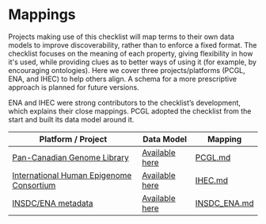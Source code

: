 # Mappings
Projects making use of this checklist will map terms to their own data models to improve discoverability, rather than to enforce a fixed format. The checklist focuses on the meaning of each property, giving flexibility in how it's used, while providing clues as to better ways of using it (for example, by encouraging ontologies). Here we cover three projects/platforms (PCGL, ENA, and IHEC) to help others align. A schema for a more prescriptive approach is planned for future versions.

ENA and IHEC were strong contributors to the checklist’s development, which explains their close mappings. PCGL adopted the checklist from the start and built its data model around it. 

| Platform / Project                                                                                 | Data Model                                                                                                             | Mapping                      |
|----------------------------------------------------------------------------------------------------|------------------------------------------------------------------------------------------------------------------------|------------------------------|
| [Pan-Canadian Genome Library](https://genomelibrary.ca/)                                           | [Available here](https://docs.google.com/spreadsheets/d/1OsgXXvrb6jR_UApxlBeTiKFihdBAsNT_1WXHZ3N93bc/)                 | [PCGL.md](PCGL.md)           |
| [International Human Epigenome Consortium](https://ihec-epigenomes.org/)                           | [Available here](https://github.com/IHEC/ihec-ecosystems/blob/master/docs/metadata/2.0/Ihec_metadata_specification.md) | [IHEC.md](IHEC.md)           |
| [INSDC/ENA metadata](https://ena-docs.readthedocs.io/en/latest/submit/general-guide/metadata.html) | [Available here](https://ena-docs.readthedocs.io/en/latest/submit/general-guide/metadata.html)                         | [INSDC_ENA.md](INSDC_ENA.md) |




